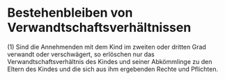 # Bestehenbleiben von Verwandtschaftsverhältnissen

(1) Sind die Annehmenden mit dem Kind im zweiten oder dritten Grad verwandt oder verschwägert, so erlöschen nur das Verwandtschaftsverhältnis des Kindes und seiner Abkömmlinge zu den Eltern des Kindes und die sich aus ihm ergebenden Rechte und Pflichten.